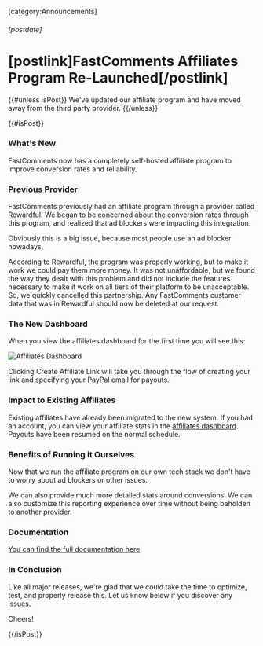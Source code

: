 [category:Announcements]
###### [postdate]
# [postlink]FastComments Affiliates Program Re-Launched[/postlink]

{{#unless isPost}}
We've updated our affiliate program and have moved away from the third party provider.
{{/unless}}

{{#isPost}}

### What's New

FastComments now has a completely self-hosted affiliate program to improve conversion rates and reliability.

### Previous Provider

FastComments previously had an affiliate program through a provider called Rewardful. We began to be concerned about the conversion
rates through this program, and realized that ad blockers were impacting this integration.

Obviously this is a big issue, because most people use an ad blocker nowadays.

According to Rewardful, the program was properly working, but to make it work we could pay them more money. It was not unaffordable, but
we found the way they dealt with this problem and did not include the features necessary to make it work on all tiers of their platform
to be unacceptable. So, we quickly cancelled this partnership. Any FastComments customer data that was in Rewardful should now be deleted
at our request.

### The New Dashboard

When you view the affiliates dashboard for the first time you will see this:

<div class="text-center">
    <img src="images/affiliates-dashboard.png" alt="Affiliates Dashboard" title="Affiliates Dashboard" />
</div>

Clicking Create Affiliate Link will take you through the flow of creating your link and specifying your PayPal email for payouts.

### Impact to Existing Affiliates

Existing affiliates have already been migrated to the new system. If you had an account, you can view your affiliate stats in the
[affiliates dashboard](https://fastcomments.com/auth/my-account/affiliates). Payouts have been resumed on the normal schedule.

### Benefits of Running it Ourselves

Now that we run the affiliate program on our own tech stack we don't have to worry about ad blockers or other issues.

We can also provide much more detailed stats around conversions. We can also customize this reporting experience over time without being beholden
to another provider.

### Documentation

[You can find the full documentation here](https://docs.fastcomments.com/guide-affiliates.html)

### In Conclusion

Like all major releases, we're glad that we could take the time to optimize, test, and properly release this. Let us know
below if you discover any issues.

Cheers!

{{/isPost}}
